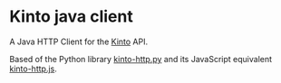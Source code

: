 # Kinto java client

A Java HTTP Client for the [Kinto](http://kinto-storage.org/) API.

Based of the Python library [kinto-http.py](https://github.com/Kinto/kinto-http.py) and its JavaScript equivalent 
[kinto-http.js](https://github.com/Kinto/kinto-http.js).